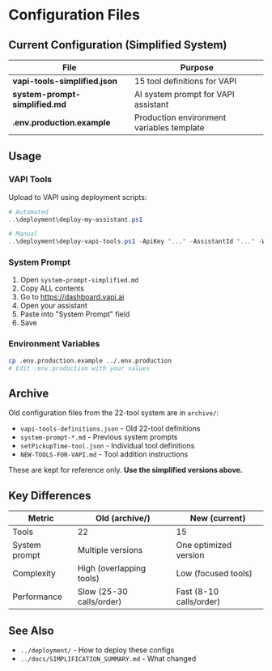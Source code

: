 # Configuration Files

## Current Configuration (Simplified System)

| File | Purpose |
|------|---------|
| **vapi-tools-simplified.json** | 15 tool definitions for VAPI |
| **system-prompt-simplified.md** | AI system prompt for VAPI assistant |
| **.env.production.example** | Production environment variables template |

## Usage

### VAPI Tools

Upload to VAPI using deployment scripts:
```powershell
# Automated
..\deployment\deploy-my-assistant.ps1

# Manual
..\deployment\deploy-vapi-tools.ps1 -ApiKey "..." -AssistantId "..." -WebhookUrl "..."
```

### System Prompt

1. Open `system-prompt-simplified.md`
2. Copy ALL contents
3. Go to https://dashboard.vapi.ai
4. Open your assistant
5. Paste into "System Prompt" field
6. Save

### Environment Variables

```bash
cp .env.production.example ../.env.production
# Edit .env.production with your values
```

## Archive

Old configuration files from the 22-tool system are in `archive/`:

- `vapi-tools-definitions.json` - Old 22-tool definitions
- `system-prompt-*.md` - Previous system prompts
- `setPickupTime-tool.json` - Individual tool definitions
- `NEW-TOOLS-FOR-VAPI.md` - Tool addition instructions

These are kept for reference only. **Use the simplified versions above.**

## Key Differences

| Metric | Old (archive/) | New (current) |
|--------|---------------|--------------|
| Tools | 22 | 15 |
| System prompt | Multiple versions | One optimized version |
| Complexity | High (overlapping tools) | Low (focused tools) |
| Performance | Slow (25-30 calls/order) | Fast (8-10 calls/order) |

## See Also

- `../deployment/` - How to deploy these configs
- `../docs/SIMPLIFICATION_SUMMARY.md` - What changed
